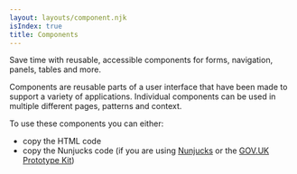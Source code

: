 ```yaml
---
layout: layouts/component.njk
isIndex: true
title: Components
---
```


<span class="govuk-caption-xl">Save time with reusable, accessible components for forms, navigation, panels, tables and more.</span>

Components are reusable parts of a user interface that have been made to support a variety of applications. Individual components can be used in multiple different pages, patterns and context.

To use these components you can either:

- copy the HTML code
- copy the Nunjucks code (if you are using [Nunjucks](https://mozilla.github.io/nunjucks/) or the [GOV.UK Prototype Kit](https://govuk-prototype-kit.herokuapp.com/docs))

<!-- include this bullet point when Figma UI Kit is completed

- use the MoJ Figma UI Kit

-->
